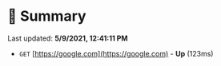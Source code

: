 # 📖 Summary
Last updated: **5/9/2021, 12:41:11 PM**

- `GET` [https://google.com](https://google.com) - **Up** (123ms)
